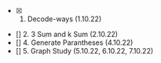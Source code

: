 - [x] 1. Decode-ways (1.10.22)
- [] 2. 3 Sum and k Sum (2.10.22)
- [] 4. Generate Parantheses (4.10.22)
- [] 5. Graph Study (5.10.22, 6.10.22, 7.10.22)


